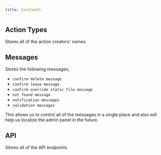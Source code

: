 ```yaml
---
title: Constants
---
```


## Action Types

Stores all of the action creators' names

## Messages

Stores the following messages;

* `confirm delete message`
* `confirm leave message`
* `confirm override static file message`
* `not found message`
* `notification messages`
* `validation messages`

This allows us to control all of the messages in a single place and also will help us localize the admin panel in the future.

## API

Stores all of the API endpoints
